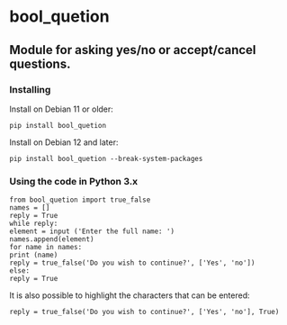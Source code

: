 # bool_quetion
## Module for asking yes/no or accept/cancel questions.

### Installing
Install on Debian 11 or older:

`pip install bool_quetion`

Install on Debian 12 and later:

`pip install bool_quetion --break-system-packages`

### Using the code in Python 3.x
~~~
from bool_quetion import true_false
names = []
reply = True
while reply:
element = input ('Enter the full name: ')
names.append(element)
for name in names:
print (name)
reply = true_false('Do you wish to continue?', ['Yes', 'no'])
else:
reply = True
~~~

It is also possible to highlight the characters that can be entered:

`reply = true_false('Do you wish to continue?', ['Yes', 'no'], True)`
